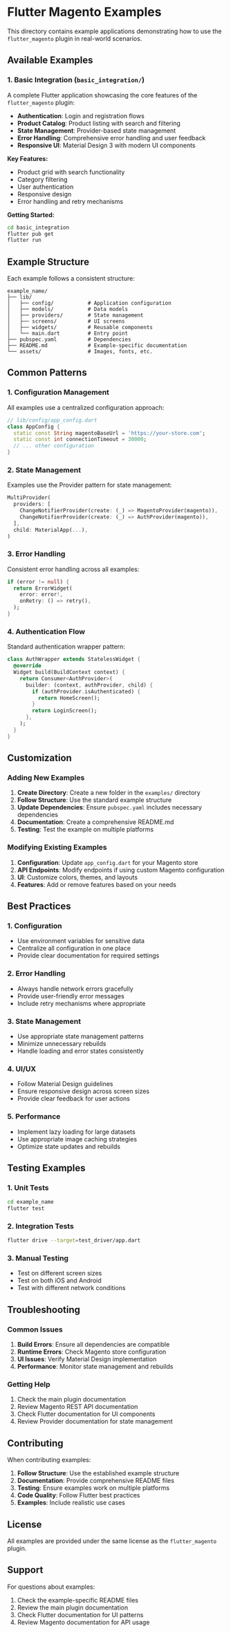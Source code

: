# Flutter Magento Examples

This directory contains example applications demonstrating how to use the `flutter_magento` plugin in real-world scenarios.

## Available Examples

### 1. Basic Integration (`basic_integration/`)

A complete Flutter application showcasing the core features of the `flutter_magento` plugin:

- **Authentication**: Login and registration flows
- **Product Catalog**: Product listing with search and filtering
- **State Management**: Provider-based state management
- **Error Handling**: Comprehensive error handling and user feedback
- **Responsive UI**: Material Design 3 with modern UI components

**Key Features:**
- Product grid with search functionality
- Category filtering
- User authentication
- Responsive design
- Error handling and retry mechanisms

**Getting Started:**
```bash
cd basic_integration
flutter pub get
flutter run
```

## Example Structure

Each example follows a consistent structure:

```
example_name/
├── lib/
│   ├── config/           # Application configuration
│   ├── models/           # Data models
│   ├── providers/        # State management
│   ├── screens/          # UI screens
│   ├── widgets/          # Reusable components
│   └── main.dart         # Entry point
├── pubspec.yaml          # Dependencies
├── README.md             # Example-specific documentation
└── assets/               # Images, fonts, etc.
```

## Common Patterns

### 1. Configuration Management

All examples use a centralized configuration approach:

```dart
// lib/config/app_config.dart
class AppConfig {
  static const String magentoBaseUrl = 'https://your-store.com';
  static const int connectionTimeout = 30000;
  // ... other configuration
}
```

### 2. State Management

Examples use the Provider pattern for state management:

```dart
MultiProvider(
  providers: [
    ChangeNotifierProvider(create: (_) => MagentoProvider(magento)),
    ChangeNotifierProvider(create: (_) => AuthProvider(magento)),
  ],
  child: MaterialApp(...),
)
```

### 3. Error Handling

Consistent error handling across all examples:

```dart
if (error != null) {
  return ErrorWidget(
    error: error!,
    onRetry: () => retry(),
  );
}
```

### 4. Authentication Flow

Standard authentication wrapper pattern:

```dart
class AuthWrapper extends StatelessWidget {
  @override
  Widget build(BuildContext context) {
    return Consumer<AuthProvider>(
      builder: (context, authProvider, child) {
        if (authProvider.isAuthenticated) {
          return HomeScreen();
        }
        return LoginScreen();
      },
    );
  }
}
```

## Customization

### Adding New Examples

1. **Create Directory**: Create a new folder in the `examples/` directory
2. **Follow Structure**: Use the standard example structure
3. **Update Dependencies**: Ensure `pubspec.yaml` includes necessary dependencies
4. **Documentation**: Create a comprehensive README.md
5. **Testing**: Test the example on multiple platforms

### Modifying Existing Examples

1. **Configuration**: Update `app_config.dart` for your Magento store
2. **API Endpoints**: Modify endpoints if using custom Magento configuration
3. **UI**: Customize colors, themes, and layouts
4. **Features**: Add or remove features based on your needs

## Best Practices

### 1. Configuration

- Use environment variables for sensitive data
- Centralize all configuration in one place
- Provide clear documentation for required settings

### 2. Error Handling

- Always handle network errors gracefully
- Provide user-friendly error messages
- Include retry mechanisms where appropriate

### 3. State Management

- Use appropriate state management patterns
- Minimize unnecessary rebuilds
- Handle loading and error states consistently

### 4. UI/UX

- Follow Material Design guidelines
- Ensure responsive design across screen sizes
- Provide clear feedback for user actions

### 5. Performance

- Implement lazy loading for large datasets
- Use appropriate image caching strategies
- Optimize state updates and rebuilds

## Testing Examples

### 1. Unit Tests

```bash
cd example_name
flutter test
```

### 2. Integration Tests

```bash
flutter drive --target=test_driver/app.dart
```

### 3. Manual Testing

- Test on different screen sizes
- Test on both iOS and Android
- Test with different network conditions

## Troubleshooting

### Common Issues

1. **Build Errors**: Ensure all dependencies are compatible
2. **Runtime Errors**: Check Magento store configuration
3. **UI Issues**: Verify Material Design implementation
4. **Performance**: Monitor state management and rebuilds

### Getting Help

1. Check the main plugin documentation
2. Review Magento REST API documentation
3. Check Flutter documentation for UI components
4. Review Provider documentation for state management

## Contributing

When contributing examples:

1. **Follow Structure**: Use the established example structure
2. **Documentation**: Provide comprehensive README files
3. **Testing**: Ensure examples work on multiple platforms
4. **Code Quality**: Follow Flutter best practices
5. **Examples**: Include realistic use cases

## License

All examples are provided under the same license as the `flutter_magento` plugin.

## Support

For questions about examples:

1. Check the example-specific README files
2. Review the main plugin documentation
3. Check Flutter documentation for UI patterns
4. Review Magento documentation for API usage
